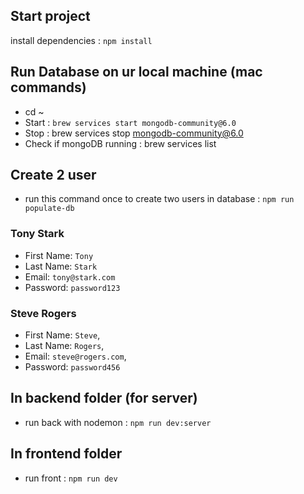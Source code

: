 ## Start project

install dependencies : `npm install`

## Run Database on ur local machine (mac commands)

- cd ~
- Start : `brew services start mongodb-community@6.0`
- Stop : brew services stop mongodb-community@6.0
- Check if mongoDB running : brew services list

## Create 2 user

- run this command once to create two users in database : `npm run populate-db`

### Tony Stark

- First Name: `Tony`
- Last Name: `Stark`
- Email: `tony@stark.com`
- Password: `password123`

### Steve Rogers

- First Name: `Steve`,
- Last Name: `Rogers`,
- Email: `steve@rogers.com`,
- Password: `password456`

## In backend folder (for server)

- run back with nodemon : `npm run dev:server`

## In frontend folder

- run front : `npm run dev`
